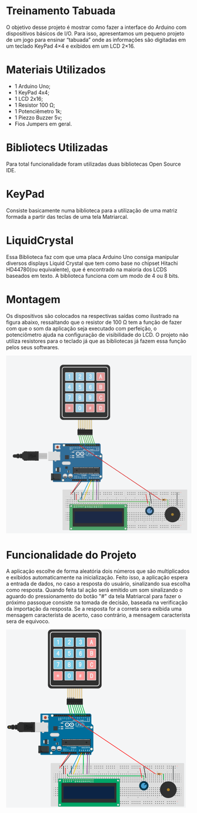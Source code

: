 # Treinamento Tabuada
O objetivo desse projeto é mostrar como fazer a interface do Arduino com dispositivos básicos de I/O.
Para isso, apresentamos um pequeno projeto de um jogo para ensinar “tabuada” onde as informações são digitadas em um teclado KeyPad 4×4 e exibidos em um LCD 2×16.

# Materiais  Utilizados
- 1 Arduino Uno;
- 1 KeyPad 4x4;
- 1 LCD 2x16;
- 1 Resistor 100 Ω;
- 1 Potenciêmetro 1k;
- 1 Piezzo Buzzer 5v;
- Fios Jumpers em geral.

# Bibliotecs Utilizadas
Para total funcionalidade foram utilizadas duas bibliotecas Open Source IDE.

# KeyPad
Consiste basicamente numa biblioteca para a utilização de uma matriz formada a partir das teclas de uma tela Matriarcal.

# LiquidCrystal
Essa Biblioteca faz com que uma placa Arduino Uno consiga manipular diversos displays Liquid Crystal que tem como base no chipset Hitachi HD44780(ou equivalente), que é encontrado na maioria dos LCDS baseados em texto. A biblioteca funciona com um modo de 4 ou 8 bits. 

# Montagem
Os dispositivos são colocados na respectivas saídas como ilustrado na figura abaixo, ressaltando que o resistor de 100 Ω tem a função de fazer com que o som da aplicação seja executado com perfeição, o potenciômetro ajuda na configuração de visibilidade do LCD. O projeto não utiliza resistores para o teclado já que as bibliotecas já fazem essa função pelos seus softwares.

![Montagem Figura 1](https://github.com/jardimtupa/game/blob/master/imagens/montagem.png)

# Funcionalidade do Projeto
A aplicação escolhe de forma aleatória dois números que são multiplicados e exibidos automaticamente na inicialização. Feito isso, a aplicação espera a entrada de dados, no caso a resposta do usuário, sinalizando sua escolha como resposta. Quando feita tal ação será emitido um som sinalizando o aguardo do pressionamento do botão "#" da tela Matriarcal para fazer o próximo passoque consiste na tomada de decisão, baseada na verificação da importação da resposta. Se a resposta for a correta sera exibida uma mensagem característa de acerto, caso contrário, a mensagem característa sera de equivoco. 

![Resposta Correta](https://github.com/jardimtupa/game/blob/master/imagens/correto.gif)


